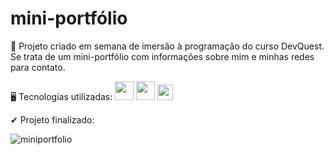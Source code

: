 # mini-portfólio

📝 Projeto criado em semana de imersão à programação do curso DevQuest. <br>
Se trata de um mini-portfólio com informações sobre mim e minhas redes para contato.

🖥 Tecnologias utilizadas:
  <img width="30" src="https://media4.giphy.com/media/XAxylRMCdpbEWUAvr8/giphy.gif?cid=ecf05e471s3tok2zr2vvvpqv07qhbiihutv824szdy56dx4v&rid=giphy.gif&ct=s"/>
  <img width="30" src="https://media2.giphy.com/media/fsEaZldNC8A1PJ3mwp/giphy.gif?cid=790b7611d255f4e4463830af34cedd553551bff901d1b6df&rid=giphy.gif&ct=s"/>
  <img width="25" src="https://media0.giphy.com/media/ln7z2eWriiQAllfVcn/giphy.gif?cid=ecf05e470mrhq9y4g5vvtqbxdvflrmxnjguihuxrvttgs47s&rid=giphy.gif&ct=s"/>
  
✔ Projeto finalizado:

![miniportfolio](https://user-images.githubusercontent.com/97855964/195699458-96fb8bc6-9ffd-49db-91ea-4e51e7698b10.gif)
